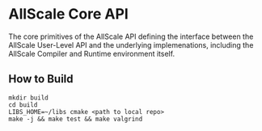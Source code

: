 # AllScale Core API
The core primitives of the AllScale API defining the interface between the AllScale User-Level API and the underlying implemenations, including the AllScale Compiler and Runtime environment itself.

## How to Build

```
mkdir build
cd build
LIBS_HOME=~/libs cmake <path to local repo>
make -j && make test && make valgrind
```
